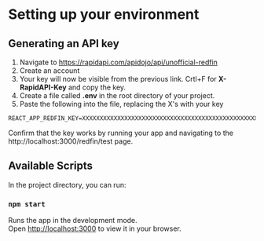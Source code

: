 # Setting up your environment

## Generating an API key
1. Navigate to https://rapidapi.com/apidojo/api/unofficial-redfin
2. Create an account
3. Your key will now be visible from the previous link. Crtl+F for **X-RapidAPI-Key** and copy the key.
4. Create a file called **.env** in the root directory of your project.
5. Paste the following into the file, replacing the X's with your key
```
REACT_APP_REDFIN_KEY=XXXXXXXXXXXXXXXXXXXXXXXXXXXXXXXXXXXXXXXXXXXXXXXXXX
```
Confirm that the key works by running your app and navigating to the http://localhost:3000/redfin/test page.

## Available Scripts

In the project directory, you can run:

### `npm start`

Runs the app in the development mode.\
Open [http://localhost:3000](http://localhost:3000) to view it in your browser.
